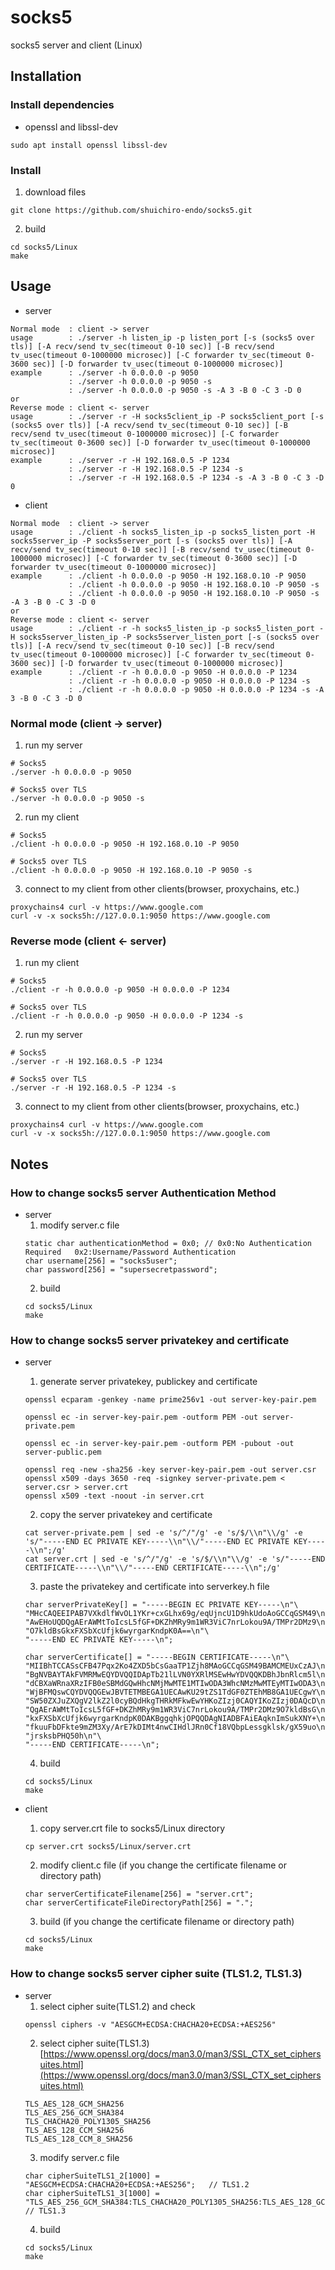 # socks5

socks5 server and client (Linux)

## Installation
### Install dependencies
- openssl and libssl-dev
```
sudo apt install openssl libssl-dev
```

### Install
1. download files
```
git clone https://github.com/shuichiro-endo/socks5.git
```

2. build
```
cd socks5/Linux
make
```

## Usage
- server
```
Normal mode  : client -> server
usage        : ./server -h listen_ip -p listen_port [-s (socks5 over tls)] [-A recv/send tv_sec(timeout 0-10 sec)] [-B recv/send tv_usec(timeout 0-1000000 microsec)] [-C forwarder tv_sec(timeout 0-3600 sec)] [-D forwarder tv_usec(timeout 0-1000000 microsec)]
example      : ./server -h 0.0.0.0 -p 9050
             : ./server -h 0.0.0.0 -p 9050 -s
             : ./server -h 0.0.0.0 -p 9050 -s -A 3 -B 0 -C 3 -D 0
or
Reverse mode : client <- server
usage        : ./server -r -H socks5client_ip -P socks5client_port [-s (socks5 over tls)] [-A recv/send tv_sec(timeout 0-10 sec)] [-B recv/send tv_usec(timeout 0-1000000 microsec)] [-C forwarder tv_sec(timeout 0-3600 sec)] [-D forwarder tv_usec(timeout 0-1000000 microsec)]
example      : ./server -r -H 192.168.0.5 -P 1234
             : ./server -r -H 192.168.0.5 -P 1234 -s
             : ./server -r -H 192.168.0.5 -P 1234 -s -A 3 -B 0 -C 3 -D 0
```

- client
```
Normal mode  : client -> server
usage        : ./client -h socks5_listen_ip -p socks5_listen_port -H socks5server_ip -P socks5server_port [-s (socks5 over tls)] [-A recv/send tv_sec(timeout 0-10 sec)] [-B recv/send tv_usec(timeout 0-1000000 microsec)] [-C forwarder tv_sec(timeout 0-3600 sec)] [-D forwarder tv_usec(timeout 0-1000000 microsec)]
example      : ./client -h 0.0.0.0 -p 9050 -H 192.168.0.10 -P 9050
             : ./client -h 0.0.0.0 -p 9050 -H 192.168.0.10 -P 9050 -s
             : ./client -h 0.0.0.0 -p 9050 -H 192.168.0.10 -P 9050 -s -A 3 -B 0 -C 3 -D 0
or
Reverse mode : client <- server
usage        : ./client -r -h socks5_listen_ip -p socks5_listen_port -H socks5server_listen_ip -P socks5server_listen_port [-s (socks5 over tls)] [-A recv/send tv_sec(timeout 0-10 sec)] [-B recv/send tv_usec(timeout 0-1000000 microsec)] [-C forwarder tv_sec(timeout 0-3600 sec)] [-D forwarder tv_usec(timeout 0-1000000 microsec)]
example      : ./client -r -h 0.0.0.0 -p 9050 -H 0.0.0.0 -P 1234
             : ./client -r -h 0.0.0.0 -p 9050 -H 0.0.0.0 -P 1234 -s
             : ./client -r -h 0.0.0.0 -p 9050 -H 0.0.0.0 -P 1234 -s -A 3 -B 0 -C 3 -D 0
```

### Normal mode (client -> server)
1. run my server
```
# Socks5
./server -h 0.0.0.0 -p 9050

# Socks5 over TLS
./server -h 0.0.0.0 -p 9050 -s
```
2. run my client
```
# Socks5
./client -h 0.0.0.0 -p 9050 -H 192.168.0.10 -P 9050

# Socks5 over TLS
./client -h 0.0.0.0 -p 9050 -H 192.168.0.10 -P 9050 -s
```
3. connect to my client from other clients(browser, proxychains, etc.)
```
proxychains4 curl -v https://www.google.com
curl -v -x socks5h://127.0.0.1:9050 https://www.google.com
```

### Reverse mode (client <- server)
1. run my client
```
# Socks5
./client -r -h 0.0.0.0 -p 9050 -H 0.0.0.0 -P 1234

# Socks5 over TLS
./client -r -h 0.0.0.0 -p 9050 -H 0.0.0.0 -P 1234 -s
```
2. run my server
```
# Socks5
./server -r -H 192.168.0.5 -P 1234

# Socks5 over TLS
./server -r -H 192.168.0.5 -P 1234 -s
```
3. connect to my client from other clients(browser, proxychains, etc.)
```
proxychains4 curl -v https://www.google.com
curl -v -x socks5h://127.0.0.1:9050 https://www.google.com
```

## Notes
### How to change socks5 server Authentication Method
- server
    1. modify server.c file
    ```
    static char authenticationMethod = 0x0;	// 0x0:No Authentication Required	0x2:Username/Password Authentication
    char username[256] = "socks5user";
    char password[256] = "supersecretpassword";
    ```
    2. build
    ```
    cd socks5/Linux
    make
    ```

### How to change socks5 server privatekey and certificate
- server
    1. generate server privatekey, publickey and certificate
    ```
    openssl ecparam -genkey -name prime256v1 -out server-key-pair.pem
    
    openssl ec -in server-key-pair.pem -outform PEM -out server-private.pem
    
    openssl ec -in server-key-pair.pem -outform PEM -pubout -out server-public.pem
    
    openssl req -new -sha256 -key server-key-pair.pem -out server.csr
    openssl x509 -days 3650 -req -signkey server-private.pem < server.csr > server.crt
    openssl x509 -text -noout -in server.crt
    ```
    2. copy the server privatekey and certificate
    ```
    cat server-private.pem | sed -e 's/^/"/g' -e 's/$/\\n"\\/g' -e 's/"-----END EC PRIVATE KEY-----\\n"\\/"-----END EC PRIVATE KEY-----\\n";/g'
    cat server.crt | sed -e 's/^/"/g' -e 's/$/\\n"\\/g' -e 's/"-----END CERTIFICATE-----\\n"\\/"-----END CERTIFICATE-----\\n";/g'
    ```
    3. paste the privatekey and certificate into serverkey.h file
    ```
    char serverPrivateKey[] = "-----BEGIN EC PRIVATE KEY-----\n"\
    "MHcCAQEEIPAB7VXkdlfWvOL1YKr+cxGLhx69g/eqUjncU1D9hkUdoAoGCCqGSM49\n"\
    "AwEHoUQDQgAErAWMtToIcsL5fGF+DKZhMRy9m1WR3ViC7nrLokou9A/TMPr2DMz9\n"\
    "O7kldBsGkxFXSbXcUfjk6wyrgarKndpK0A==\n"\
    "-----END EC PRIVATE KEY-----\n";

    char serverCertificate[] = "-----BEGIN CERTIFICATE-----\n"\
    "MIIBhTCCASsCFB47Pqx2Ko4ZXD5bCsGaaTP1Zjh8MAoGCCqGSM49BAMCMEUxCzAJ\n"\
    "BgNVBAYTAkFVMRMwEQYDVQQIDApTb21lLVN0YXRlMSEwHwYDVQQKDBhJbnRlcm5l\n"\
    "dCBXaWRnaXRzIFB0eSBMdGQwHhcNMjMwMTE1MTIwODA3WhcNMzMwMTEyMTIwODA3\n"\
    "WjBFMQswCQYDVQQGEwJBVTETMBEGA1UECAwKU29tZS1TdGF0ZTEhMB8GA1UECgwY\n"\
    "SW50ZXJuZXQgV2lkZ2l0cyBQdHkgTHRkMFkwEwYHKoZIzj0CAQYIKoZIzj0DAQcD\n"\
    "QgAErAWMtToIcsL5fGF+DKZhMRy9m1WR3ViC7nrLokou9A/TMPr2DMz9O7kldBsG\n"\
    "kxFXSbXcUfjk6wyrgarKndpK0DAKBggqhkjOPQQDAgNIADBFAiEAqknImSukXNY+\n"\
    "fkuuFbDFkte9mZM3Xy/ArE7kDIMt4nwCIHdlJRn0Cf18VQbpLessgklsk/gX59uo\n"\
    "jrsksbPHQ50h\n"\
    "-----END CERTIFICATE-----\n";
    ```
    4. build
    ```
    cd socks5/Linux
    make
    ```

- client
    1. copy server.crt file to socks5/Linux directory
    ```
    cp server.crt socks5/Linux/server.crt
    ```
    2. modify client.c file (if you change the certificate filename or directory path)
    ```
    char serverCertificateFilename[256] = "server.crt";
    char serverCertificateFileDirectoryPath[256] = ".";
    ```
    3. build (if you change the certificate filename or directory path)
    ```
    cd socks5/Linux
    make
    ```

### How to change socks5 server cipher suite (TLS1.2, TLS1.3)
- server
    1. select cipher suite(TLS1.2) and check
    ```
    openssl ciphers -v "AESGCM+ECDSA:CHACHA20+ECDSA:+AES256"
    ```
    2. select cipher suite(TLS1.3) [https://www.openssl.org/docs/man3.0/man3/SSL_CTX_set_ciphersuites.html](https://www.openssl.org/docs/man3.0/man3/SSL_CTX_set_ciphersuites.html)
    ```
    TLS_AES_128_GCM_SHA256
    TLS_AES_256_GCM_SHA384
    TLS_CHACHA20_POLY1305_SHA256
    TLS_AES_128_CCM_SHA256
    TLS_AES_128_CCM_8_SHA256
    ```
    3. modify server.c file
    ```
    char cipherSuiteTLS1_2[1000] = "AESGCM+ECDSA:CHACHA20+ECDSA:+AES256";	// TLS1.2
    char cipherSuiteTLS1_3[1000] = "TLS_AES_256_GCM_SHA384:TLS_CHACHA20_POLY1305_SHA256:TLS_AES_128_GCM_SHA256";	// TLS1.3
    ```
    4. build
    ```
    cd socks5/Linux
    make
    ```

